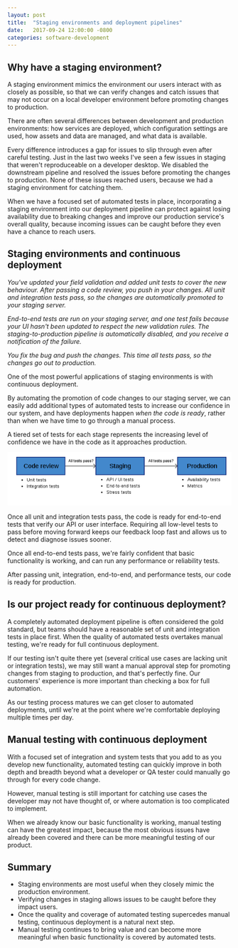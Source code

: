 ```yaml
---
layout: post
title:  "Staging environments and deployment pipelines"
date:   2017-09-24 12:00:00 -0800
categories: software-development
---
```

## Why have a staging environment?

A staging environment mimics the environment our users interact with as closely as possible, so that we can verify changes and catch issues that may not occur on a local developer environment before promoting changes to production.

There are often several differences between development and production environments: how services are deployed, which configuration settings are used, how assets and data are managed, and what data is available.

Every difference introduces a gap for issues to slip through even after careful testing.  Just in the last two weeks I've seen a few issues in staging that weren't reproduceable on a developer desktop.  We disabled the downstream pipeline and resolved the issues before promoting the changes to production.  None of these issues reached users, because we had a staging environment for catching them.

When we have a focused set of automated tests in place, incorporating a staging environment into our deployment pipeline can protect against losing availability due to breaking changes and improve our production service's overall quality, because incoming issues can be caught before they even have a chance to reach users.

## Staging environments and continuous deployment
*You've updated your field validation and added unit tests to cover the new behaviour.  After passing a code review, you push in your changes.  All unit and integration tests pass, so the changes are automatically promoted to your staging server.*

*End-to-end tests are run on your staging server, and one test fails because your UI hasn't been updated to respect the new validation rules.  The staging-to-production pipeline is automatically disabled, and you receive a notification of the failure.*

*You fix the bug and push the changes.  This time all tests pass, so the changes go out to production.*

One of the most powerful applications of staging environments is with continuous deployment.

By automating the promotion of code changes to our staging server, we can easily add additional types of automated tests to increase our confidence in our system, and have deployments happen *when the code is ready*, rather than when we have time to go through a manual process.

A tiered set of tests for each stage represents the increasing level of confidence we have in the code as it approaches production.

![alt text](/images/20170924_simple_deployment_pipeline.png "Example of a simple automated deployment pipeline")

Once all unit and integration tests pass, the code is ready for end-to-end tests that verify our API or user interface.  Requiring all low-level tests to pass before moving forward keeps our feedback loop fast and allows us to detect and diagnose issues sooner.

Once all end-to-end tests pass, we're fairly confident that basic functionality is working, and can run any performance or reliability tests.

After passing unit, integration, end-to-end, and performance tests, our code is ready for production.

## Is our project ready for continuous deployment?

A completely automated deployment pipeline is often considered the gold standard, but teams should have a reasonable set of unit and integration tests in place first.  When the quality of automated tests overtakes manual testing, we're ready for full continuous deployment.

If our testing isn't quite there yet (several critical use cases are lacking unit or integration tests), we may still want a manual approval step for promoting changes from staging to production, and that's perfectly fine.  Our customers' experience is more important than checking a box for full automation.

As our testing process matures we can get closer to automated deployments, until we're at the point where we're comfortable deploying multiple times per day.

## Manual testing with continuous deployment

With a focused set of integration and system tests that you add to as you develop new functionality, automated testing can quickly improve in both depth and breadth beyond what a developer or QA tester could manually go through for every code change.

However, manual testing is still important for catching use cases the developer may not have thought of, or where automation is too complicated to implement.

When we already know our basic functionality is working, manual testing can have the greatest impact, because the most obvious issues have already been covered and there can be more meaningful testing of our product.

## Summary

* Staging environments are most useful when they closely mimic the production environment.
* Verifying changes in staging allows issues to be caught before they impact users.
* Once the quality and coverage of automated testing supercedes manual testing, continuous deployment is a natural next step.
* Manual testing continues to bring value and can become more meaningful when basic functionality is covered by automated tests.
